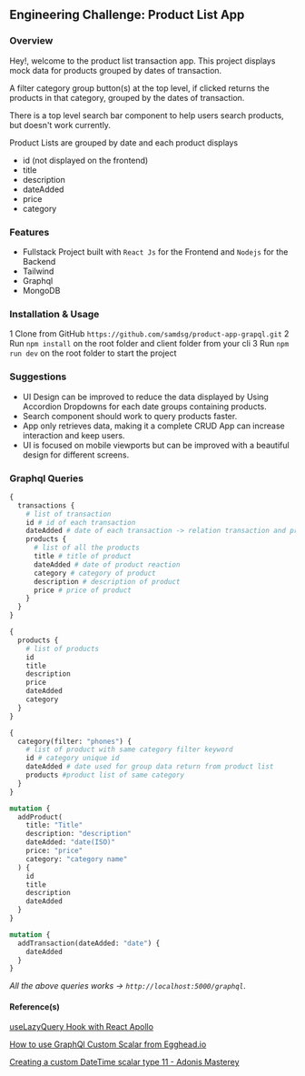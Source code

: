 ## Engineering Challenge: Product List App

### Overview

Hey!, welcome to the product list transaction app. This project displays mock data for products grouped by dates of transaction.

A filter category group button(s) at the top level, if clicked returns the products in that category, grouped by the dates of transaction.

There is a top level search bar component to help users search products, but doesn't work currently.

Product Lists are grouped by date and each product displays

- id (not displayed on the frontend)
- title
- description
- dateAdded
- price
- category

### Features

- Fullstack Project built with `React Js` for the Frontend and `Nodejs` for the Backend
- Tailwind
- Graphql
- MongoDB

### Installation & Usage

1 Clone from GitHub `https://github.com/samdsg/product-app-grapql.git`
2 Run `npm install` on the root folder and client folder from your cli
3 Run `npm run dev` on the root folder to start the project

### Suggestions

- UI Design can be improved to reduce the data displayed by Using Accordion Dropdowns for each date groups containing products.
- Search component should work to query products faster.
- App only retrieves data, making it a complete CRUD App can increase interaction and keep users.
- UI is focused on mobile viewports but can be improved with a beautiful design for different screens.

### Graphql Queries

```graphql
{
  transactions {
    # list of transaction
    id # id of each transaction
    dateAdded # date of each transaction -> relation transaction and product dates
    products {
      # list of all the products
      title # title of product
      dateAdded # date of product reaction
      category # category of product
      description # description of product
      price # price of product
    }
  }
}
```

```graphql
{
  products {
    # list of products
    id
    title
    description
    price
    dateAdded
    category
  }
}
```

```graphql
{
  category(filter: "phones") {
    # list of product with same category filter keyword
    id # category unique id
    dateAdded # date used for group data return from product list
    products #product list of same category
  }
}
```

```graphql
mutation {
  addProduct(
    title: "Title"
    description: "description"
    dateAdded: "date(ISO)"
    price: "price"
    category: "category name"
  ) {
    id
    title
    description
    dateAdded
  }
}
```

```graphql
mutation {
  addTransaction(dateAdded: "date") {
    dateAdded
  }
}
```

_All the above queries works -> `http://localhost:5000/graphql`_.

#### Reference(s)

[useLazyQuery Hook with React Apollo](https://www.howtographql.com/react-apollo/7-filtering-searching-the-list-of-links/)

[How to use GraphQl Custom Scalar from Egghead.io](https://egghead.io/lessons/apollo-define-a-custom-scalar-type-for-a-graphql-api)

[Creating a custom DateTime scalar type 11 - Adonis Masterey](https://www.youtube.com/watch?v=kvJuHGUNqww)
